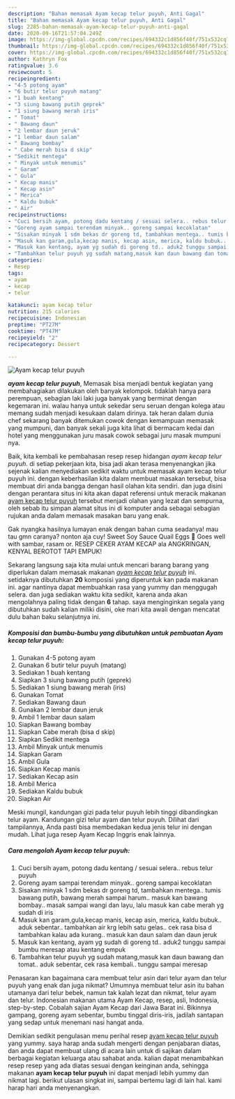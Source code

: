 ```yaml
---
description: "Bahan memasak Ayam kecap telur puyuh, Anti Gagal"
title: "Bahan memasak Ayam kecap telur puyuh, Anti Gagal"
slug: 2285-bahan-memasak-ayam-kecap-telur-puyuh-anti-gagal
date: 2020-09-16T21:57:04.249Z
image: https://img-global.cpcdn.com/recipes/694332c1d856f40f/751x532cq70/ayam-kecap-telur-puyuh-foto-resep-utama.jpg
thumbnail: https://img-global.cpcdn.com/recipes/694332c1d856f40f/751x532cq70/ayam-kecap-telur-puyuh-foto-resep-utama.jpg
cover: https://img-global.cpcdn.com/recipes/694332c1d856f40f/751x532cq70/ayam-kecap-telur-puyuh-foto-resep-utama.jpg
author: Kathryn Fox
ratingvalue: 3.6
reviewcount: 5
recipeingredient:
- "4-5 potong ayam"
- "6 butir telur puyuh matang"
- "1 buah kentang"
- "3 siung bawang putih geprek"
- "1 siung bawang merah iris"
- " Tomat"
- " Bawang daun"
- "2 lembar daun jeruk"
- "1 lembar daun salam"
- " Bawang bombay"
- " Cabe merah bisa d skip"
- "Sedikit mentega"
- " Minyak untuk menumis"
- " Garam"
- " Gula"
- " Kecap manis"
- " Kecap asin"
- " Merica"
- " Kaldu bubuk"
- " Air"
recipeinstructions:
- "Cuci bersih ayam, potong dadu kentang / sesuai selera.. rebus telur puyuh"
- "Goreng ayam sampai terendam minyak.. goreng sampai kecoklatan"
- "Sisakan minyak 1 sdm bekas dr goreng td, tambahkan mentega.. tumis bawang putih, bawang merah sampai harum.. masuk kan bawang bombay.. masak sampai wangi dan layu, lalu masuk kan cabe merah yg sudah di iris"
- "Masuk kan garam,gula,kecap manis, kecap asin, merica, kaldu bubuk.. aduk sebentar.. tambahkan air krg lebih satu gelas.. cek rasa bisa d tambahkan kalau ada kurang.. masuk kan daun salam dan daun jeruk"
- "Masuk kan kentang, ayam yg sudah di goreng td.. aduk2 tunggu sampai bumbu meresap atau kentang empuk"
- "Tambahkan telur puyuh yg sudah matang,masuk kan daun bawang dan tomat.. aduk sebentar, cek rasa kembali.. tunggu sampai meresap"
categories:
- Resep
tags:
- ayam
- kecap
- telur

katakunci: ayam kecap telur 
nutrition: 215 calories
recipecuisine: Indonesian
preptime: "PT27M"
cooktime: "PT47M"
recipeyield: "2"
recipecategory: Dessert

---
```



![Ayam kecap telur puyuh](https://img-global.cpcdn.com/recipes/694332c1d856f40f/751x532cq70/ayam-kecap-telur-puyuh-foto-resep-utama.jpg)

<b><i>ayam kecap telur puyuh</i></b>, Memasak bisa menjadi bentuk kegiatan yang membahagiakan dilakukan oleh banyak kelompok. tidaklah hanya para perempuan, sebagian laki laki juga banyak yang berminat dengan kegemaran ini. walau hanya untuk sekedar seru seruan dengan kolega atau memang sudah menjadi kesukaan dalam dirinya. tak heran dalam dunia chef sekarang banyak ditemukan cowok dengan kemampuan memasak yang mumpuni, dan banyak sekali juga kita lihat di bermacam kedai dan hotel yang menggunakan juru masak cowok sebagai juru masak mumpuni nya.

Baik, kita kembali ke pembahasan resep resep hidangan <i>ayam kecap telur puyuh</i>. di setiap pekerjaan kita, bisa jadi akan terasa menyenangkan jika sejenak kalian menyediakan sedikit waktu untuk memasak ayam kecap telur puyuh ini. dengan keberhasilan kita dalam membuat masakan tersebut, bisa membuat diri anda bangga dengan hasil olahan kita sendiri. dan juga disini dengan perantara situs ini kita akan dapat referensi untuk meracik makanan <u>ayam kecap telur puyuh</u> tersebut menjadi olahan yang lezat dan sempurna, oleh sebab itu simpan alamat situs ini di komputer anda sebagai sebagian rujukan anda dalam memasak masakan baru yang enak.

Gak nyangka hasilnya lumayan enak dengan bahan cuma seadanya! mau tau gmn caranya? nonton aja cuy! Sweet Soy Sauce Quail Eggs 🍳 Goes well with sambar, rasam or. RESEP CEKER AYAM KECAP ala ANGKRINGAN, KENYAL BEROTOT TAPI EMPUK!


Sekarang langsung saja kita mulai untuk mencari barang barang yang diperlukan dalam memasak makanan <u><i>ayam kecap telur puyuh</i></u> ini. setidaknya dibutuhkan <b>20</b> komposisi yang diperuntuk kan pada makanan ini. agar nantinya dapat membuahkan rasa yang yummy dan menggugah selera. dan juga sediakan waktu kita sedikit, karena anda akan mengolahnya paling tidak dengan <b>6</b> tahap. saya menginginkan segala yang dibutuhkan sudah kalian miliki disini, oke mari kita awali dengan mencatat dulu bahan baku selanjutnya ini.

<!--inarticleads1-->

##### Komposisi dan bumbu-bumbu yang dibutuhkan untuk pembuatan Ayam kecap telur puyuh:

1. Gunakan 4-5 potong ayam
1. Gunakan 6 butir telur puyuh (matang)
1. Sediakan 1 buah kentang
1. Siapkan 3 siung bawang putih (geprek)
1. Sediakan 1 siung bawang merah (iris)
1. Gunakan  Tomat
1. Sediakan  Bawang daun
1. Gunakan 2 lembar daun jeruk
1. Ambil 1 lembar daun salam
1. Siapkan  Bawang bombay
1. Siapkan  Cabe merah (bisa d skip)
1. Siapkan Sedikit mentega
1. Ambil  Minyak untuk menumis
1. Siapkan  Garam
1. Ambil  Gula
1. Siapkan  Kecap manis
1. Sediakan  Kecap asin
1. Ambil  Merica
1. Sediakan  Kaldu bubuk
1. Siapkan  Air


Meski mungil, kandungan gizi pada telur puyuh lebih tinggi dibandingkan telur ayam. Kandungan gizi telur ayam dan telur puyuh. Dilihat dari tampilannya, Anda pasti bisa membedakan kedua jenis telur ini dengan mudah. Lihat juga resep Ayam Kecap Inggris enak lainnya. 

<!--inarticleads2-->

##### Cara mengolah Ayam kecap telur puyuh:

1. Cuci bersih ayam, potong dadu kentang / sesuai selera.. rebus telur puyuh
1. Goreng ayam sampai terendam minyak.. goreng sampai kecoklatan
1. Sisakan minyak 1 sdm bekas dr goreng td, tambahkan mentega.. tumis bawang putih, bawang merah sampai harum.. masuk kan bawang bombay.. masak sampai wangi dan layu, lalu masuk kan cabe merah yg sudah di iris
1. Masuk kan garam,gula,kecap manis, kecap asin, merica, kaldu bubuk.. aduk sebentar.. tambahkan air krg lebih satu gelas.. cek rasa bisa d tambahkan kalau ada kurang.. masuk kan daun salam dan daun jeruk
1. Masuk kan kentang, ayam yg sudah di goreng td.. aduk2 tunggu sampai bumbu meresap atau kentang empuk
1. Tambahkan telur puyuh yg sudah matang,masuk kan daun bawang dan tomat.. aduk sebentar, cek rasa kembali.. tunggu sampai meresap


Penasaran kan bagaimana cara membuat telur asin dari telur ayam dan telur puyuh yang enak dan juga nikmat? Umumnya membuat telur asin itu bahan utamanya dari telur bebek, namun tak kalah lezat dan nikmat, telur ayam dan telur. Indonesian makanan utama Ayam Kecap, resep, asli, Indonesia, step-by-step. Cobalah sajian Ayam Kecap dari Jawa Barat ini. Bikinnya gampang, goreng ayam sebentar, bumbu tinggal diris-iris, jadilah santapan yang sedap untuk menemani nasi hangat anda. 

Demikian sedikit pengulasan menu perihal resep <u>ayam kecap telur puyuh</u> yang yummy. saya harap anda sudah mengerti dengan penjabaran diatas, dan anda dapat membuat ulang di acara lain untuk di sajikan dalam berbagai kegiatan keluarga atau sahabat anda. kalian dapat menambahkan resep resep yang ada diatas sesuai dengan keinginan anda, sehingga makanan <b>ayam kecap telur puyuh</b> ini dapat menjadi lebih yummy dan nikmat lagi. berikut ulasan singkat ini, sampai bertemu lagi di lain hal. kami harap hari anda menyenangkan.
